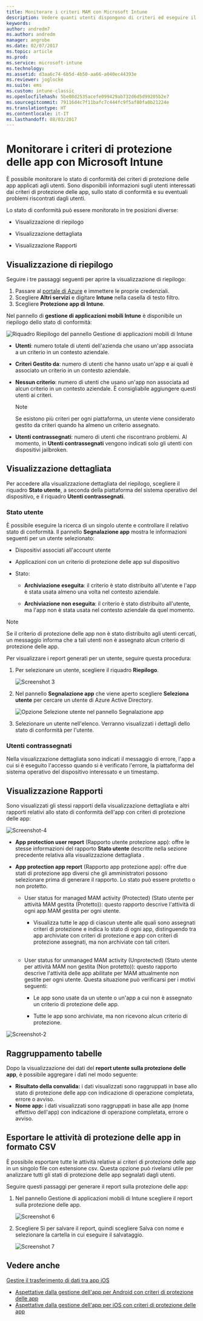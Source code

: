 ```yaml
---
title: Monitorare i criteri MAM con Microsoft Intune
description: Vedere quanti utenti dispongono di criteri ed eseguire il drill-down per accedere ad altri dettagli.
keywords: 
author: andredm7
ms.author: andredm
manager: angrobe
ms.date: 02/07/2017
ms.topic: article
ms.prod: 
ms.service: microsoft-intune
ms.technology: 
ms.assetid: d3aa6c74-6b5d-4b50-aa66-a040ec44393e
ms.reviewer: joglocke
ms.suite: ems
ms.custom: intune-classic
ms.openlocfilehash: 5be08d2535acefe099429ab732d6d5d99205b2e7
ms.sourcegitcommit: 79116d4c7f11bafc7c444fc9f5af80fa0b21224e
ms.translationtype: HT
ms.contentlocale: it-IT
ms.lasthandoff: 08/03/2017
---
```

# <a name="monitor-app-protection-policies-with-microsoft-intune"></a>Monitorare i criteri di protezione delle app con Microsoft Intune
È possibile monitorare lo stato di conformità dei criteri di protezione delle app applicati agli utenti. Sono disponibili informazioni sugli utenti interessati dai criteri di protezione delle app, sullo stato di conformità e su eventuali problemi riscontrati dagli utenti.

Lo stato di conformità può essere monitorato in tre posizioni diverse:

-   Visualizzazione di riepilogo

-   Visualizzazione dettagliata

-   Visualizzazione Rapporti

## <a name="summary-view"></a>Visualizzazione di riepilogo

Seguire i tre passaggi seguenti per aprire la visualizzazione di riepilogo:

1. Passare al [portale di Azure](https://portal.azure.com) e immettere le proprie credenziali.
2. Scegliere **Altri servizi** e digitare **Intune** nella casella di testo filtro.
3. Scegliere **Protezione app di Intune**.

Nel pannello di **gestione di applicazioni mobili Intune** è disponibile un riepilogo dello stato di conformità:

![Riquadro Riepilogo del pannello Gestione di applicazioni mobili di Intune](../media/mam-azure-portal-user-status-summary.png)

-   **Utenti**: numero totale di utenti dell'azienda che usano un'app associata a un criterio in un contesto aziendale.

-   **Criteri Gestito da**: numero di utenti che hanno usato un'app e ai quali è associato un criterio in un contesto aziendale.

-   **Nessun criterio**: numero di utenti che usano un'app non associata ad alcun criterio in un contesto aziendale. È consigliabile aggiungere questi utenti ai criteri.
    > [!NOTE]
    > Se esistono più criteri per ogni piattaforma, un utente viene considerato gestito da criteri quando ha almeno un criterio assegnato.

- **Utenti contrassegnati**: numero di utenti che riscontrano problemi. Al momento, in **Utenti contrassegnati** vengono indicati solo gli utenti con dispositivi jailbroken.


## <a name="detailed-view"></a>Visualizzazione dettagliata
Per accedere alla visualizzazione dettagliata del riepilogo, scegliere il riquadro **Stato utente**, a seconda della piattaforma del sistema operativo del dispositivo, e il riquadro **Utenti contrassegnati**.

### <a name="user-status"></a>Stato utente
È possibile eseguire la ricerca di un singolo utente e controllare il relativo stato di conformità. Il pannello **Segnalazione app** mostra le informazioni seguenti per un utente selezionato:
- Dispositivi associati all'account utente

- Applicazioni con un criterio di protezione delle app sul dispositivo

- Stato:

  - **Archiviazione eseguita**: il criterio è stato distribuito all'utente e l'app è stata usata almeno una volta nel contesto aziendale.

  - **Archiviazione non eseguita**: il criterio è stato distribuito all'utente, ma l'app non è stata usata nel contesto aziendale da quel momento.

>[!NOTE]
> Se il criterio di protezione delle app non è stato distribuito agli utenti cercati, un messaggio informa che a tali utenti non è assegnato alcun criterio di protezione delle app.

Per visualizzare i report generati per un utente, seguire questa procedura:

1.  Per selezionare un utente, scegliere il riquadro **Riepilogo**.

    ![Screenshot 3](../media/MAM-reporting-6.png)

2. Nel pannello **Segnalazione app** che viene aperto scegliere **Seleziona utente** per cercare un utente di Azure Active Directory.

    ![Opzione Selezione utente nel pannello Segnalazione app](../media/MAM-reporting-2.png)

3. Selezionare un utente nell'elenco. Verranno visualizzati i dettagli dello stato di conformità per l'utente.

### <a name="flagged-users"></a>Utenti contrassegnati
Nella visualizzazione dettagliata sono indicati il messaggio di errore, l'app a cui si è eseguito l'accesso quando si è verificato l'errore, la piattaforma del sistema operativo del dispositivo interessato e un timestamp.

## <a name="reporting-view"></a>Visualizzazione Rapporti

Sono visualizzati gli stessi rapporti della visualizzazione dettagliata e altri rapporti relativi allo stato di conformità dell'app con criteri di protezione delle app:

![Screenshot-4](../media/MAM-reporting-7.png)

-   **App protection user report** (Rapporto utente protezione app): offre le stesse informazioni del rapporto **Stato utente** descritte nella sezione precedente relativa alla visualizzazione dettagliata .

-   **App protection app report** (Rapporto app protezione app): offre due stati di protezione app diversi che gli amministratori possono selezionare prima di generare il rapporto. Lo stato può essere protetto o non protetto.

    -   User status for managed MAM activity (Protected) (Stato utente per attività MAM gestita (Protetto)): questo rapporto descrive l'attività di ogni app MAM gestita per ogni utente.

        -   Visualizza tutte le app di ciascun utente alle quali sono assegnati criteri di protezione e indica lo stato di ogni app, distinguendo tra app archiviate con criteri di protezione e app con criteri di protezione assegnati, ma non archiviate con tali criteri.
<br></br>
    -   User status for unmanaged MAM activity (Unprotected) (Stato utente per attività MAM non gestita (Non protetto)): questo rapporto descrive l'attività delle app abilitate per MAM attualmente non gestite per ogni utente. Questa situazione può verificarsi per i motivi seguenti:

        -   Le app sono usate da un utente o un'app a cui non è assegnato un criterio di protezione delle app.

        -   Tutte le app sono archiviate, ma non ricevono alcun criterio di protezione.

![Screenshot-2](../media/MAM-reporting-4.png)

## <a name="table-grouping"></a>Raggruppamento tabelle

Dopo la visualizzazione dei dati del **report utente sulla protezione delle app**, è possibile aggregare i dati nel modo seguente:

- **Risultato della convalida:** i dati visualizzati sono raggruppati in base allo stato di protezione delle app con indicazione di operazione completata, errore o avviso.
- **Nome app:** i dati visualizzati sono raggruppati in base alle app (nome effettivo dell'app) con indicazione di operazione completata, errore o avviso.

## <a name="export-app-protection-activities-to-csv"></a>Esportare le attività di protezione delle app in formato CSV

È possibile esportare tutte le attività relative ai criteri di protezione delle app in un singolo file con estensione csv. Questa opzione può rivelarsi utile per analizzare tutti gli stati di protezione delle app segnalati dagli utenti.

Seguire questi passaggi per generare il report sulla protezione delle app:

1. Nel pannello Gestione di applicazioni mobili di Intune scegliere il report sulla protezione delle app.

    ![Screenshot 6](../media/app-protection-report-csv-2.png)

2. Scegliere Sì per salvare il report, quindi scegliere Salva con nome e selezionare la cartella in cui eseguire il salvataggio.

    ![Screenshot 7](../media/app-protection-report-csv-1.png)

## <a name="see-also"></a>Vedere anche
[Gestire il trasferimento di dati tra app iOS](manage-data-transfer-between-ios-apps-with-microsoft-intune.md)

* [Aspettative dalla gestione dell'app per Android con criteri di protezione delle app](/intune/end-user-mam-apps-android)
* [Aspettative dalla gestione dell'app per iOS con criteri di protezione delle app](/intune/end-user-mam-apps-ios)
